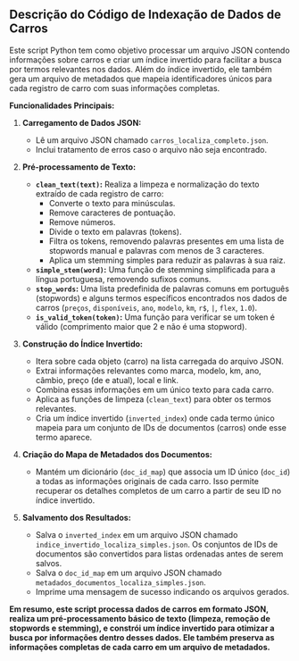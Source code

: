 ## Descrição do Código de Indexação de Dados de Carros

Este script Python tem como objetivo processar um arquivo JSON contendo informações sobre carros e criar um índice invertido para facilitar a busca por termos relevantes nos dados. Além do índice invertido, ele também gera um arquivo de metadados que mapeia identificadores únicos para cada registro de carro com suas informações completas.

**Funcionalidades Principais:**

1.  **Carregamento de Dados JSON:**

    - Lê um arquivo JSON chamado `carros_localiza_completo.json`.
    - Inclui tratamento de erros caso o arquivo não seja encontrado.

2.  **Pré-processamento de Texto:**

    - **`clean_text(text)`:** Realiza a limpeza e normalização do texto extraído de cada registro de carro:
      - Converte o texto para minúsculas.
      - Remove caracteres de pontuação.
      - Remove números.
      - Divide o texto em palavras (tokens).
      - Filtra os tokens, removendo palavras presentes em uma lista de stopwords manual e palavras com menos de 3 caracteres.
      - Aplica um stemming simples para reduzir as palavras à sua raiz.
    - **`simple_stem(word)`:** Uma função de stemming simplificada para a língua portuguesa, removendo sufixos comuns.
    - **`stop_words`:** Uma lista predefinida de palavras comuns em português (stopwords) e alguns termos específicos encontrados nos dados de carros (`preços`, `disponíveis`, `ano`, `modelo`, `km`, `r$`, `|`, `flex`, `1.0`).
    - **`is_valid_token(token)`:** Uma função para verificar se um token é válido (comprimento maior que 2 e não é uma stopword).

3.  **Construção do Índice Invertido:**

    - Itera sobre cada objeto (carro) na lista carregada do arquivo JSON.
    - Extrai informações relevantes como marca, modelo, km, ano, câmbio, preço (de e atual), local e link.
    - Combina essas informações em um único texto para cada carro.
    - Aplica as funções de limpeza (`clean_text`) para obter os termos relevantes.
    - Cria um índice invertido (`inverted_index`) onde cada termo único mapeia para um conjunto de IDs de documentos (carros) onde esse termo aparece.

4.  **Criação do Mapa de Metadados dos Documentos:**

    - Mantém um dicionário (`doc_id_map`) que associa um ID único (`doc_id`) a todas as informações originais de cada carro. Isso permite recuperar os detalhes completos de um carro a partir de seu ID no índice invertido.

5.  **Salvamento dos Resultados:**
    - Salva o `inverted_index` em um arquivo JSON chamado `indice_invertido_localiza_simples.json`. Os conjuntos de IDs de documentos são convertidos para listas ordenadas antes de serem salvos.
    - Salva o `doc_id_map` em um arquivo JSON chamado `metadados_documentos_localiza_simples.json`.
    - Imprime uma mensagem de sucesso indicando os arquivos gerados.

**Em resumo, este script processa dados de carros em formato JSON, realiza um pré-processamento básico de texto (limpeza, remoção de stopwords e stemming), e constrói um índice invertido para otimizar a busca por informações dentro desses dados. Ele também preserva as informações completas de cada carro em um arquivo de metadados.**
